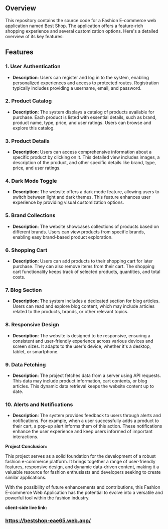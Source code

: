 ## Overview

This repository contains the source code for a Fashion E-commerce web application named Best Shop. The application offers a feature-rich shopping experience and several customization options. Here's a detailed overview of its key features:

## Features

### 1. User Authentication

- **Description**: Users can register and log in to the system, enabling personalized experiences and access to protected routes. Registration typically includes providing a username, email, and password.

### 2. Product Catalog

- **Description**: The system displays a catalog of products available for purchase. Each product is listed with essential details, such as brand, product name, type, price, and user ratings. Users can browse and explore this catalog.

### 3. Product Details

- **Description**: Users can access comprehensive information about a specific product by clicking on it. This detailed view includes images, a description of the product, and other specific details like brand, type, price, and user ratings.

### 4. Dark Mode Toggle

- **Description**: The website offers a dark mode feature, allowing users to switch between light and dark themes. This feature enhances user experience by providing visual customization options.

### 5. Brand Collections

- **Description**: The website showcases collections of products based on different brands. Users can view products from specific brands, enabling easy brand-based product exploration.

### 6. Shopping Cart

- **Description**: Users can add products to their shopping cart for later purchase. They can also remove items from their cart. The shopping cart functionality keeps track of selected products, quantities, and total costs.

### 7. Blog Section

- **Description**: The system includes a dedicated section for blog articles. Users can read and explore blog content, which may include articles related to the products, brands, or other relevant topics.

### 8. Responsive Design

- **Description**: The website is designed to be responsive, ensuring a consistent and user-friendly experience across various devices and screen sizes. It adapts to the user's device, whether it's a desktop, tablet, or smartphone.

### 9. Data Fetching

- **Description**: The project fetches data from a server using API requests. This data may include product information, cart contents, or blog articles. This dynamic data retrieval keeps the website content up to date.

### 10. Alerts and Notifications

- **Description**: The system provides feedback to users through alerts and notifications. For example, when a user successfully adds a product to their cart, a pop-up alert informs them of this action. These notifications enhance the user experience and keep users informed of important interactions.

**Project Conclusion:**

This project serves as a solid foundation for the development of a robust fashion e-commerce platform. It brings together a range of user-friendly features, responsive design, and dynamic data-driven content, making it a valuable resource for fashion enthusiasts and developers seeking to create similar applications.

With the possibility of future enhancements and contributions, this Fashion E-commerce Web Application has the potential to evolve into a versatile and powerful tool within the fashion industry.

**client-side live link:**

### https://bestshop-eae65.web.app/
